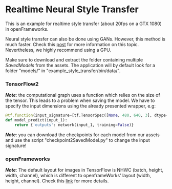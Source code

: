 # Realtime Neural Style Transfer
This is an example for realtime style transfer (about 20fps on a GTX 1080) in openFrameworks. 

Neural style transfer can also be done using GANs. However, this method is much faster. Check this [post](https://www.tensorflow.org/tutorials/generative/style_transfer?hl=en) for more information on this topic.
Nevertheless, we highly recommend using a GPU.

Make sure to download and extract the folder containing multiple _SavedModels_ from the assets. The application will by default look for a folder "models/" in "example_style_transfer/bin/data/".

### TensorFlow2 
***Note***: the computational graph uses a function which relies on the size of the tensor. This leads to a problem when saving the model. We have to specify the input dimensions using the already presented wrapper, e.g:
```python
@tf.function(input_signature=[tf.TensorSpec([None, 480, 640, 3], dtype=tf.float32)])
def model_predict(input_1):
    return {'outputs': network(input_1, training=False)}
```
***Note***: you can download the checkpoints for each model from our assets and use the script "checkpoint2SavedModel.py" to change the input signature!

### openFrameworks

***Note***: The default layout for images in TensorFlow is NHWC (batch, height, width, channel), which is different to openframeWorks' layout (width, height, channel). Check this [link](https://oneapi-src.github.io/oneDNN/understanding_memory_formats.html) for more details.